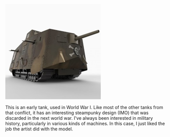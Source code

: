 ![](../images/a7v.jpg)

This is an early tank, used in World War I. Like most of the other tanks from that conflict, it has an interesting steampunky design (IMO) that was discarded in the next world war. I've always been interested in military history, particularly in various kinds of machines. In this case, I just liked the job the artist did with the model.
